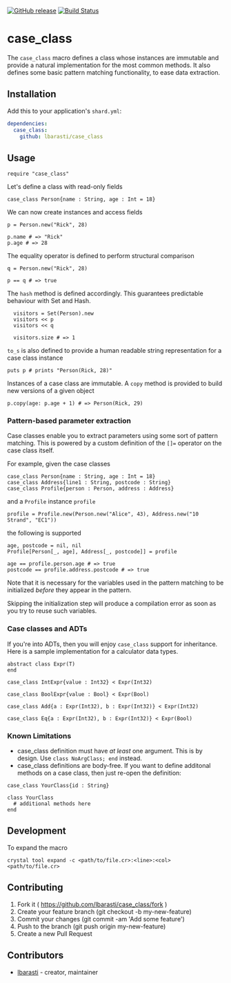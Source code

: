 [![GitHub release](https://img.shields.io/github/release/lbarasti/case_class.svg)](https://github.com/lbarasti/case_class/releases)
[![Build Status](https://travis-ci.org/lbarasti/case_class.svg?branch=master)](https://travis-ci.org/lbarasti/case_class)


# case_class

The `case_class` macro defines a class whose instances are immutable and provide a natural implementation for the most common methods. It also defines some basic pattern matching functionality, to ease data extraction.

## Installation

Add this to your application's `shard.yml`:

```yaml
dependencies:
  case_class:
    github: lbarasti/case_class
```

## Usage

```crystal
require "case_class"
```

Let's define a class with read-only fields

```crystal
case_class Person{name : String, age : Int = 18}
```

We can now create instances and access fields

```crystal
p = Person.new("Rick", 28)

p.name # => "Rick"
p.age # => 28
```

The equality operator is defined to perform structural comparison

```crystal
q = Person.new("Rick", 28)

p == q # => true
```

The `hash` method is defined accordingly. This guarantees predictable behaviour with Set and Hash.

```crystal
  visitors = Set(Person).new
  visitors << p
  visitors << q

  visitors.size # => 1
 ```

`to_s` is also defined to provide a human readable string representation for a case class instance

```crystal
puts p # prints "Person(Rick, 28)"
```

Instances of a case class are immutable. A `copy` method is provided to build new versions of a given object

```crystal
p.copy(age: p.age + 1) # => Person(Rick, 29)
```


### Pattern-based parameter extraction
Case classes enable you to extract parameters using some sort of pattern matching. This is powered by a custom definition of the `[]=` operator on the case class itself.

For example, given the case classes

```crystal
case_class Person{name : String, age : Int = 18}
case_class Address{line1 : String, postcode : String}
case_class Profile{person : Person, address : Address}
```

and a `Profile` instance `profile`

```crystal
profile = Profile.new(Person.new("Alice", 43), Address.new("10 Strand", "EC1"))
```

the following is supported

```
age, postcode = nil, nil
Profile[Person[_, age], Address[_, postcode]] = profile

age == profile.person.age # => true
postcode == profile.address.postcode # => true
```

Note that it is necessary for the variables used in the pattern matching to be initialized *before* they appear in the pattern.

Skipping the initialization step will produce a compilation error as soon as you try to reuse such variables.

### Case classes and ADTs

If you're into ADTs, then you will enjoy `case_class` support for inheritance. Here is a sample implementation for a calculator data types.

```crystal
abstract class Expr(T)
end

case_class IntExpr{value : Int32} < Expr(Int32)

case_class BoolExpr{value : Bool} < Expr(Bool)

case_class Add{a : Expr(Int32), b : Expr(Int32)} < Expr(Int32)

case_class Eq{a : Expr(Int32), b : Expr(Int32)} < Expr(Bool)
```

### Known Limitations
* case_class definition must have *at least* one argument. This is by design. Use `class NoArgClass; end` instead.
* case_class definitions are body-free. If you want to define additonal methods on a case class, then just re-open the definition:

```
case_class YourClass{id : String}

class YourClass
  # additional methods here
end
```

## Development

To expand the macro

```
crystal tool expand -c <path/to/file.cr>:<line>:<col> <path/to/file.cr>
```

## Contributing

1. Fork it ( https://github.com/lbarasti/case_class/fork )
2. Create your feature branch (git checkout -b my-new-feature)
3. Commit your changes (git commit -am 'Add some feature')
4. Push to the branch (git push origin my-new-feature)
5. Create a new Pull Request

## Contributors

- [lbarasti](https://github.com/lbarasti) - creator, maintainer
